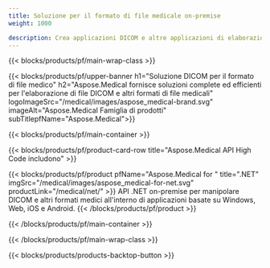 ```yaml
---
title: Soluzione per il formato di file medicale on-premise 
weight: 1000

description: Crea applicazioni DICOM e altre applicazioni di elaborazione di formati medici utilizzando le API On-Premise di Aspose Medical
---
```


{{< blocks/products/pf/main-wrap-class >}}

{{< blocks/products/pf/upper-banner h1="Soluzione DICOM per il formato di file medico" h2="Aspose.Medical fornisce soluzioni complete ed efficienti per l'elaborazione di file DICOM e altri formati di file medicali" logoImageSrc="/medical/images/aspose_medical-brand.svg" imageAlt="Aspose.Medical Famiglia di prodotti" subTitlepfName="Aspose.Medical">}}

{{< blocks/products/pf/main-container >}}

{{< blocks/products/pf/product-card-row title="Aspose.Medical API High Code includono" >}}

{{< blocks/products/pf/product pfName="Aspose.Medical for " title=".NET" imgSrc="/medical/images/aspose_medical-for-net.svg" productLink="/medical/net/" >}}
API .NET on-premise per manipolare DICOM e altri formati medici all'interno di applicazioni basate su Windows, Web, iOS e Android.
{{< /blocks/products/pf/product >}}

{{< /blocks/products/pf/main-container >}}

{{< /blocks/products/pf/main-wrap-class >}}

{{< blocks/products/products-backtop-button >}}